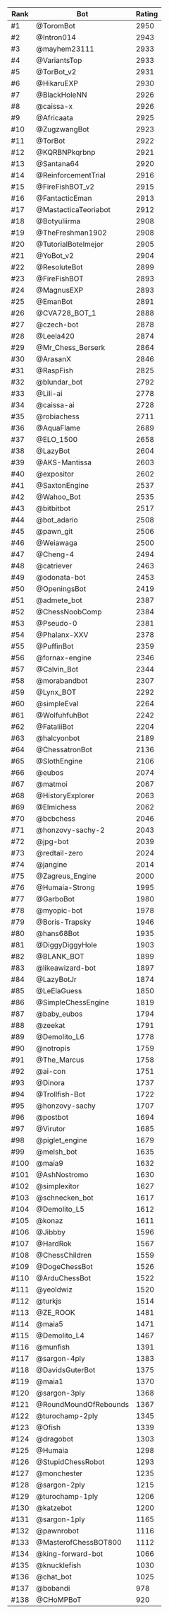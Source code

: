 Rank|Bot|Rating
---|---|---
#1|@ToromBot|2950
#2|@Intron014|2943
#3|@mayhem23111|2933
#4|@VariantsTop|2933
#5|@TorBot_v2|2931
#6|@HikaruEXP|2930
#7|@BlackHoleNN|2926
#8|@caissa-x|2926
#9|@Africaata|2925
#10|@ZugzwangBot|2923
#11|@TorBot|2922
#12|@KQRBNPkqrbnp|2921
#13|@Santana64|2920
#14|@ReinforcementTrial|2916
#15|@FireFishBOT_v2|2915
#16|@FantacticEman|2913
#17|@MastacticaTeoriabot|2912
#18|@Botyuliirma|2908
#19|@TheFreshman1902|2908
#20|@TutorialBotelmejor|2905
#21|@YoBot_v2|2904
#22|@ResoluteBot|2899
#23|@FireFishBOT|2893
#24|@MagnusEXP|2893
#25|@EmanBot|2891
#26|@CVA728_BOT_1|2888
#27|@czech-bot|2878
#28|@Leela420|2874
#29|@Mr_Chess_Berserk|2864
#30|@ArasanX|2846
#31|@RaspFish|2825
#32|@blundar_bot|2792
#33|@Lili-ai|2778
#34|@caissa-ai|2728
#35|@robiachess|2711
#36|@AquaFlame|2689
#37|@ELO_1500|2658
#38|@LazyBot|2604
#39|@AKS-Mantissa|2603
#40|@expositor|2602
#41|@SaxtonEngine|2537
#42|@Wahoo_Bot|2535
#43|@bitbitbot|2517
#44|@bot_adario|2508
#45|@pawn_git|2506
#46|@Weiawaga|2500
#47|@Cheng-4|2494
#48|@catriever|2463
#49|@odonata-bot|2453
#50|@OpeningsBot|2419
#51|@admete_bot|2387
#52|@ChessNoobComp|2384
#53|@Pseudo-0|2381
#54|@Phalanx-XXV|2378
#55|@PuffinBot|2359
#56|@fornax-engine|2346
#57|@Calvin_Bot|2344
#58|@morabandbot|2307
#59|@Lynx_BOT|2292
#60|@simpleEval|2264
#61|@WolfuhfuhBot|2242
#62|@FataliiBot|2204
#63|@halcyonbot|2189
#64|@ChessatronBot|2136
#65|@SlothEngine|2106
#66|@eubos|2074
#67|@matmoi|2067
#68|@HistoryExplorer|2063
#69|@Elmichess|2062
#70|@bcbchess|2046
#71|@honzovy-sachy-2|2043
#72|@jpg-bot|2039
#73|@redtail-zero|2024
#74|@jangine|2014
#75|@Zagreus_Engine|2000
#76|@Humaia-Strong|1995
#77|@GarboBot|1980
#78|@myopic-bot|1978
#79|@Boris-Trapsky|1946
#80|@hans68Bot|1935
#81|@DiggyDiggyHole|1903
#82|@BLANK_BOT|1899
#83|@likeawizard-bot|1897
#84|@LazyBotJr|1874
#85|@LeElaGuess|1850
#86|@SimpleChessEngine|1819
#87|@baby_eubos|1794
#88|@zeekat|1791
#89|@Demolito_L6|1778
#90|@notropis|1759
#91|@The_Marcus|1758
#92|@ai-con|1751
#93|@Dinora|1737
#94|@Trollfish-Bot|1722
#95|@honzovy-sachy|1707
#96|@postbot|1694
#97|@Virutor|1685
#98|@piglet_engine|1679
#99|@melsh_bot|1635
#100|@maia9|1632
#101|@AshNostromo|1630
#102|@simplexitor|1627
#103|@schnecken_bot|1617
#104|@Demolito_L5|1612
#105|@konaz|1611
#106|@Jibbby|1596
#107|@HardRok|1567
#108|@ChessChildren|1559
#109|@DogeChessBot|1526
#110|@ArduChessBot|1522
#111|@yeoldwiz|1520
#112|@turkjs|1514
#113|@ZE_ROOK|1481
#114|@maia5|1471
#115|@Demolito_L4|1467
#116|@munfish|1391
#117|@sargon-4ply|1383
#118|@DavidsGuterBot|1375
#119|@maia1|1370
#120|@sargon-3ply|1368
#121|@RoundMoundOfRebounds|1367
#122|@turochamp-2ply|1345
#123|@Ofish|1339
#124|@dragobot|1303
#125|@Humaia|1298
#126|@StupidChessRobot|1293
#127|@monchester|1235
#128|@sargon-2ply|1215
#129|@turochamp-1ply|1206
#130|@katzebot|1200
#131|@sargon-1ply|1165
#132|@pawnrobot|1116
#133|@MasterofChessBOT800|1112
#134|@king-forward-bot|1066
#135|@knucklefish|1030
#136|@chat_bot|1025
#137|@bobandi|978
#138|@CHoMPBoT|920
